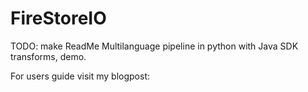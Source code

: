# FireStoreIO
TODO: make ReadMe
Multilanguage pipeline in python with Java SDK transforms, demo.

For users guide visit my blogpost: 
